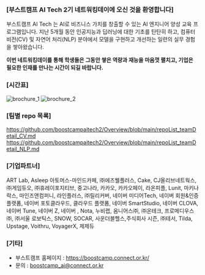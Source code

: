 
### [부스트캠프 AI Tech 2기 네트워킹데이에 오신 것을 환영합니다]

부스트캠프 AI Tech 는 AI로 비즈니스 가치를 창출할 수 있는 AI 엔지니어 양성 교육 프로그램입니다. 지난 5개월 동안 인공지능과 딥러닝에 대한 기초를 탄탄히 하고, 컴퓨터 비전(CV) 및 자연어 처리(NLP) 분야에서 모델을 구현하고 개선하는 일련의 실무 경험을 쌓아왔습니다. 

__이번 네트워킹데이를 통해 학생들은 그동안 쌓은 역량과 재능을 마음껏 펼치고, 기업은 필요한 인재를 만나는 시간이 되길 바랍니다.__

### [시간표]

![brochure_1](https://user-images.githubusercontent.com/50396533/147172202-140d9c8d-6e36-4c89-b426-0351f1a7ded1.JPG)
![brochure_2](https://user-images.githubusercontent.com/50396533/147172234-da1328dd-8de8-4502-8891-2416e5d70d04.JPG)


### [팀별 repo 목록] 
https://github.com/boostcampaitech2/Overview/blob/main/repoList_teamDetail_CV.md
https://github.com/boostcampaitech2/Overview/blob/main/repoList_teamDetail_NLP.md

### [기업파트너]
ART Lab, Asleep 아토머스-마인드카페, ㈜에즈웰플러스, Cake, CJ올리브네트웍스, ㈜게임듀오, ㈜휴레이포지티브, 중고나라, 카카오, 카카오페이, 라온피플, Lunit, 마키나락스, 마인즈앤컴퍼니, 라인플러스, ㈜릴리커버, 네이버 미디어Tech, 네이버 회원&인증플랫폼, 네이버 포토클라우드, 클라우드 플랫폼, 네이버 SmartStudio, 네이버 CLOVA, 네이버 Tune, 네이버 Z, 네이버 , Nota, 누비랩, 옴니어스㈜, ㈜온테크, 프로메디우스㈜, ㈜서울 로보틱스, SNOW, SOCAR, 사운더블헬스,주식회사 시즌, ㈜테서, Tilda, Upstage, Voithru, VoyagerX, 제제듀

### [기타]
* 부스트캠프 홈페이지 : https://boostcamp.connect.or.kr/
* 문의 : boostcamp_ai@connect.or.kr 
